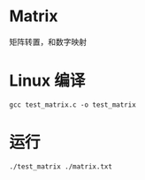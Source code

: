 # Matrix
矩阵转置，和数字映射

# Linux 编译  
```  
gcc test_matrix.c -o test_matrix
```  

# 运行
```  
./test_matrix ./matrix.txt
```  